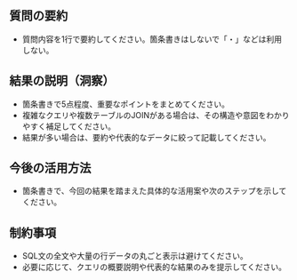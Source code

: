 ## 質問の要約
- 質問内容を1行で要約してください。箇条書きはしないで「・」などは利用しない。

## 結果の説明（洞察）
- 箇条書きで5点程度、重要なポイントをまとめてください。
- 複雑なクエリや複数テーブルのJOINがある場合は、その構造や意図をわかりやすく補足してください。
- 結果が多い場合は、要約や代表的なデータに絞って記載してください。

## 今後の活用方法
- 箇条書きで、今回の結果を踏まえた具体的な活用案や次のステップを示してください。

## 制約事項
- SQL文の全文や大量の行データの丸ごと表示は避けてください。
- 必要に応じて、クエリの概要説明や代表的な結果のみを提示してください。
